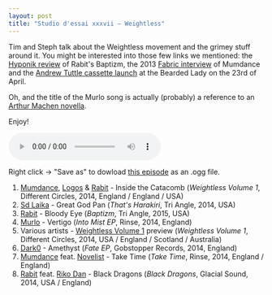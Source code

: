 ```yaml
---
layout: post
title: "Studio d'essai xxxvii – Weightless"
---
```


Tim and Steph talk about the Weightless movement and the grimey stuff around it. You might be interested into those few links we mentioned: the [Hyponik review](http://hyponik.com/reviews/rabit-baptizm-tri-angle/) of Rabit's Baptizm, the 2013 [Fabric interview](http://www.fabriclondon.com/blog/view/in-reverse-revisiting-processes-whilst-looking-forward-with-mumdance) of Mumdance and the [Andrew Tuttle cassette launch](https://www.facebook.com/events/302053286619227) at the Bearded Lady on the 23rd of April.

Oh, and the title of the Murlo song is actually (probably) a reference to an [Arthur Machen novella](https://en.wikipedia.org/wiki/The_Great_God_Pan).

Enjoy!

<audio src="https://raw.githubusercontent.com/studio-dessai/podcasts/master/2015-04-09%20studio%20d%27essai%20xxxvii.ogg" controls>
Your browser cannot play embedded audio. Download a better browser: but in the meantime, listen to the episode by downloading it below.
</audio>

Right click → "Save as" to dowload <a
href="https://raw.githubusercontent.com/studio-dessai/podcasts/master/2015-04-09%20studio%20d%27essai%20xxxvii.ogg">this episode</a> as an .ogg file.

1. [Mumdance](https://musicbrainz.org/artist/03ea3ca0-ddbc-4a8d-8428-7cb5069c1e3e), [Logos](https://musicbrainz.org/artist/7e86592a-c2cb-4b42-83f4-b94cb8bf33e4) & [Rabit](https://musicbrainz.org/artist/2e6c4963-cb32-4276-8b51-9c2c61de19ca) - Inside the Catacomb (_Weightless Volume 1_, Different Circles, 2014, England / England / USA)
1. [Sd Laika](https://musicbrainz.org/artist/f612a52c-5ee2-4eaf-b638-aa51eec4250a) - Great God Pan (_That's Harakiri_, Tri Angle, 2014, USA)
1. [Rabit](https://musicbrainz.org/artist/2e6c4963-cb32-4276-8b51-9c2c61de19ca) - Bloody Eye (_Baptizm_, Tri Angle, 2015, USA)
1. [Murlo](https://musicbrainz.org/artist/e0d2da7b-40df-4683-879d-08c4c20c1d42) - Vertigo (_Into Mist EP_, Rinse, 2014, England)
1. Various artists - [Weightless Volume 1](https://musicbrainz.org/release/3be4df69-e120-404a-a619-c2ee1b3ad9b2) preview (_Weightless Volume 1_, Different Circles, 2014, USA / England / Scotland / Australia)
1. [Dark0](https://musicbrainz.org/artist/cd11afeb-39f1-4e8a-a370-4b2dc6ad15c9) - Amethyst (_Fate EP_, Gobstopper Records, 2014, England)
1. [Mumdance](https://musicbrainz.org/artist/03ea3ca0-ddbc-4a8d-8428-7cb5069c1e3e) feat. [Novelist](https://musicbrainz.org/artist/2c889972-702b-4926-9624-0c5c4ef2b35e) - Take Time (_Take Time_, Rinse, 2014, England / England)
1. [Rabit](https://musicbrainz.org/artist/2e6c4963-cb32-4276-8b51-9c2c61de19ca) feat. [Riko Dan](https://musicbrainz.org/artist/085f02e9-5689-4656-b15e-e96f1b68bd5a) - Black Dragons (_Black Dragons_, Glacial Sound, 2014, USA / England)